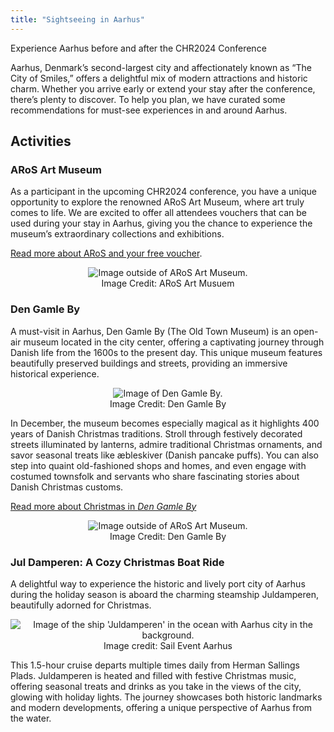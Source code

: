 ```yaml
---
title: "Sightseeing in Aarhus"
---
```

<style>
    img {
        max-height: 400px;
        max-width: 100%;
    }

    figure {
            text-align: center;
            margin: 0; 
        }
    figcaption {
        text-align: center;
    }

</style>

Experience Aarhus before and after the CHR2024 Conference

Aarhus, Denmark’s second-largest city and affectionately known as “The City of Smiles,” offers a delightful mix of modern attractions and historic charm. Whether you arrive early or extend your stay after the conference, there’s plenty to discover. To help you plan, we have curated some recommendations for must-see experiences in and around Aarhus.

## Activities
<h3 style="font-weight:bold;"> ARoS Art Museum</h3>

As a participant in the upcoming CHR2024 conference, you have a unique opportunity to explore the renowned ARoS Art Museum, where art truly comes to life. We are excited to offer all attendees vouchers that can be used during your stay in Aarhus, giving you the chance to experience the museum’s extraordinary collections and exhibitions. 

[Read more about ARoS and your free voucher](/announcements/aros).

<figure>
    <img src="/images/announce/aros-outside.jpg" alt="Image outside of ARoS Art Museum.">
    <figcaption>Image Credit: ARoS Art Musuem</figcaption>
</figure>

<h3 style="font-weight:bold;">Den Gamle By</h3>

A must-visit in Aarhus, Den Gamle By (The Old Town Museum) is an open-air museum located in the city center, offering a captivating journey through Danish life from the 1600s to the present day. This unique museum features beautifully preserved buildings and streets, providing an immersive historical experience.

<figure>
    <img src="/images/announce/gamleby-outside.jpg" alt="Image of Den Gamle By.">
    <figcaption>Image Credit: Den Gamle By</figcaption>
</figure>

In December, the museum becomes especially magical as it highlights 400 years of Danish Christmas traditions. Stroll through festively decorated streets illuminated by lanterns, admire traditional Christmas ornaments, and savor seasonal treats like æbleskiver (Danish pancake puffs). You can also step into quaint old-fashioned shops and homes, and even engage with costumed townsfolk and servants who share fascinating stories about Danish Christmas customs.

[Read more about Christmas in *Den Gamle By*](https://www.dengamleby.dk/en/plan-your-visit/annual-themes-and-programme/christmas-in-den-gamle-by/)

<figure>
    <img src="/images/announce/gamleby-christmas.jpg" alt="Image outside of ARoS Art Museum.">
    <figcaption>Image Credit: Den Gamle By</figcaption>
</figure>

<h3 style="font-weight:bold;">Jul Damperen: A Cozy Christmas Boat Ride</h3>

A delightful way to experience the historic and lively port city of Aarhus during the holiday season is aboard the charming steamship Juldamperen, beautifully adorned for Christmas.

<figure>
    <img src="/images/venue/juldamperen.jpg" alt="Image of the ship 'Juldamperen' in the ocean with Aarhus city in the background.">
    <figcaption>Image credit: Sail Event Aarhus</figcaption>
</figure>

This 1.5-hour cruise departs multiple times daily from Herman Sallings Plads. Juldamperen is heated and filled with festive Christmas music, offering seasonal treats and drinks as you take in the views of the city, glowing with holiday lights. The journey showcases both historic landmarks and modern developments, offering a unique perspective of Aarhus from the water.